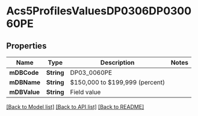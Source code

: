 # Acs5ProfilesValuesDP0306DP030060PE

## Properties
Name | Type | Description | Notes
------------ | ------------- | ------------- | -------------
**mDBCode** | **String** | DP03_0060PE | 
**mDBName** | **String** | $150,000 to $199,999 (percent) | 
**mDBValue** | **String** | Field value | 

[[Back to Model list]](../README.md#documentation-for-models) [[Back to API list]](../README.md#documentation-for-api-endpoints) [[Back to README]](../README.md)


